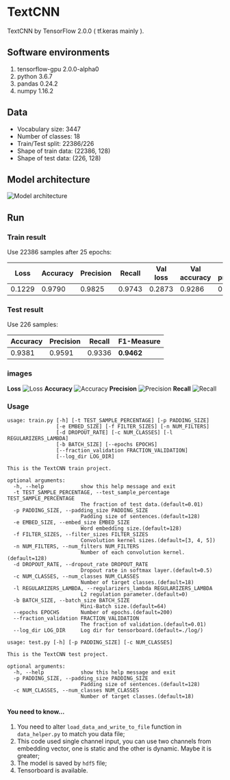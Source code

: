 # TextCNN
TextCNN by TensorFlow 2.0.0 ( tf.keras mainly ).
## Software environments
1. tensorflow-gpu 2.0.0-alpha0
2. python 3.6.7
3. pandas 0.24.2
4. numpy 1.16.2

## Data
- Vocabulary size: 3447
- Number of classes: 18
- Train/Test split: 22386/226
- Shape of train data: (22386, 128)
- Shape of test data: (226, 128)

## Model architecture
![Model architecture](https://ws1.sinaimg.cn/large/006tNc79gy1g2bu549arhj316i0u0wmt.jpg)

## Run
### Train result
Use 22386 samples after 25 epochs:

| Loss | Accuracy | Precision | Recall | Val loss | Val accuracy | Val precision | Val recall |
| --- | --- | --- | --- | --- | --- | --- | --- |
| 0.1229 | 0.9790 | 0.9825 | 0.9743 | 0.2873 | 0.9286 | 0.9367 | 0.9241 |
### Test result
Use 226 samples:

| Accuracy | Precision | Recall | F1-Measure |
| --- | --- | --- | --- |
| 0.9381 | 0.9591 | 0.9336 | **0.9462** |
### images
**Loss**
![Loss](https://ws4.sinaimg.cn/large/006tNc79gy1g2buxirtkej30f709zdge.jpg)
**Accuracy**
![Accuracy](https://ws3.sinaimg.cn/large/006tNc79gy1g2buxixtiaj30ff09zaaw.jpg)
**Precision**
![Precision](https://ws2.sinaimg.cn/large/006tNc79gy1g2buxilmstj30fh09wjs5.jpg)
**Recall**
![Recall](https://ws4.sinaimg.cn/large/006tNc79gy1g2buxj23njj30fh0a0q3m.jpg)
### Usage
```
usage: train.py [-h] [-t TEST_SAMPLE_PERCENTAGE] [-p PADDING_SIZE]
                [-e EMBED_SIZE] [-f FILTER_SIZES] [-n NUM_FILTERS]
                [-d DROPOUT_RATE] [-c NUM_CLASSES] [-l REGULARIZERS_LAMBDA]
                [-b BATCH_SIZE] [--epochs EPOCHS]
                [--fraction_validation FRACTION_VALIDATION]
                [--log_dir LOG_DIR]

This is the TextCNN train project.

optional arguments:
  -h, --help            show this help message and exit
  -t TEST_SAMPLE_PERCENTAGE, --test_sample_percentage TEST_SAMPLE_PERCENTAGE
                        The fraction of test data.(default=0.01)
  -p PADDING_SIZE, --padding_size PADDING_SIZE
                        Padding size of sentences.(default=128)
  -e EMBED_SIZE, --embed_size EMBED_SIZE
                        Word embedding size.(default=128)
  -f FILTER_SIZES, --filter_sizes FILTER_SIZES
                        Convolution kernel sizes.(default=[3, 4, 5])
  -n NUM_FILTERS, --num_filters NUM_FILTERS
                        Number of each convolution kernel.(default=128)
  -d DROPOUT_RATE, --dropout_rate DROPOUT_RATE
                        Dropout rate in softmax layer.(default=0.5)
  -c NUM_CLASSES, --num_classes NUM_CLASSES
                        Number of target classes.(default=18)
  -l REGULARIZERS_LAMBDA, --regularizers_lambda REGULARIZERS_LAMBDA
                        L2 regulation parameter.(default=0)
  -b BATCH_SIZE, --batch_size BATCH_SIZE
                        Mini-Batch size.(default=64)
  --epochs EPOCHS       Number of epochs.(default=200)
  --fraction_validation FRACTION_VALIDATION
                        The fraction of validation.(default=0.01)
  --log_dir LOG_DIR     Log dir for tensorboard.(default=./log/)
```

```
usage: test.py [-h] [-p PADDING_SIZE] [-c NUM_CLASSES]

This is the TextCNN test project.

optional arguments:
  -h, --help            show this help message and exit
  -p PADDING_SIZE, --padding_size PADDING_SIZE
                        Padding size of sentences.(default=128)
  -c NUM_CLASSES, --num_classes NUM_CLASSES
                        Number of target classes.(default=18)
```
#### You need to know...
1. You need to alter `load_data_and_write_to_file` function in `data_helper.py` to match you data file;
2. This code used single channel input, you can use two channels from embedding vector, one is static and the other is dynamic. Maybe it is greater;
3. The model is saved by `hdf5` file;
4. Tensorboard is available.
